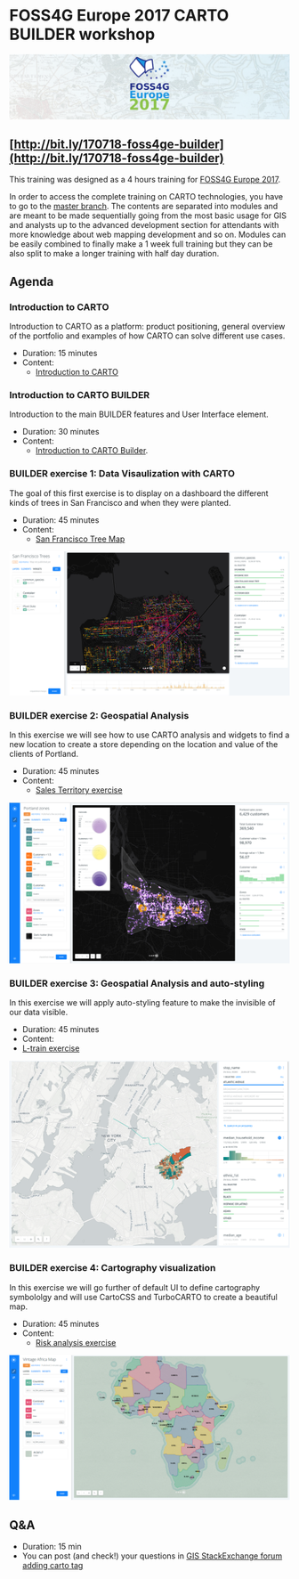 FOSS4G Europe 2017 CARTO BUILDER workshop
============================================


![](img/banner.png)

## [http://bit.ly/170718-foss4ge-builder](http://bit.ly/170718-foss4ge-builder)


This training was designed as a 4 hours training for [FOSS4G Europe 2017](https://europe.foss4g.org/2017/).

In order to access the complete training on CARTO technologies, you have to go to the [master branch](https://github.com/CartoDB/carto-workshop). The contents are separated into modules and are meant to be made sequentially going from the most basic usage for GIS and analysts up to the advanced development section for attendants with more knowledge about web mapping development and so on. Modules can be easily combined to finally make a 1 week full training but they can be also split to make a longer training with half day duration.

## Agenda

### Introduction to CARTO

Introduction to CARTO as a platform: product positioning, general overview of the portfolio and examples of how CARTO can solve different use cases.

* Duration: 15 minutes
* Content:
  * [Introduction to CARTO](https://docs.google.com/presentation/d/1epfHq4TYhEp__WsUOtFNYGOqPtMLFwdarWr-7xCAyRE/pub)


### Introduction to CARTO BUILDER

Introduction to the main BUILDER features and User Interface element.

* Duration: 30 minutes
* Content:
  * [Introduction to CARTO Builder](https://docs.google.com/presentation/d/1cvENuNqK7HoOvqcbHHATXFIBUx968yI43wFxj5MG8x4/pub).

### BUILDER exercise 1: Data Visaulization with CARTO

The goal of this first exercise is to display on a dashboard the different kinds of trees in San Francisco and when they were planted.

* Duration: 45 minutes
* Content:
  * [San Francisco Tree Map](https://github.com/CartoDB/carto-workshop/blob/master/01-builder-visualization/exercises/sf-trees.md)

![SF Trees](img/sf-trees.png)

### BUILDER exercise 2: Geospatial Analysis

In this exercise we will see how to use CARTO analysis and widgets to find a new location to create a store depending on the location and value of the clients of Portland.

* Duration: 45 minutes
* Content:
  * [Sales Territory exercise](https://github.com/CartoDB/carto-workshop/blob/master/02-builder-analysis/exercises/portland.md)

![sales](img/sales.png)

### BUILDER exercise 3: Geospatial Analysis and auto-styling

In this exercise we will apply auto-styling feature to make the invisible of our data visible.

* Duration: 45 minutes
* Content:
 * [L-train exercise](https://github.com/CartoDB/carto-workshop/blob/master/02-builder-analysis/exercises/l_line.md)

![l-train](img/l-train.png)

### BUILDER exercise 4: Cartography visualization

In this exercise we will go further of default UI to define cartography symbololgy and will use CartoCSS and TurboCARTO to create a beautiful map.

* Duration: 45 minutes
* Content:
  * [Risk analysis exercise](https://github.com/CartoDB/carto-workshop/blob/master/02-builder-analysis/exercises/railways.md)

![Africa](img/africa.png)

## Q&A
  * Duration: 15 min
  * You can post (and check!) your questions in [GIS StackExchange forum adding carto tag](https://gis.stackexchange.com/questions/tagged/carto)
